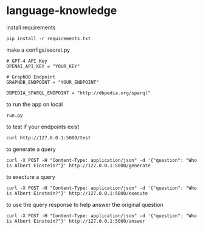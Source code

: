 # language-knowledge

install requirements
```
pip install -r requirements.txt
```

make a configs/secret.py
```
# GPT-4 API Key
OPENAI_API_KEY = "YOUR_KEY"

# GraphDB Endpoint
GRAPHDB_ENDPOINT = "YOUR_ENDPOINT"

DBPEDIA_SPARQL_ENDPOINT = "http://dbpedia.org/sparql"

```

to run the app on local
```
run.py
```

to test if your endpoints exist
```
curl http://127.0.0.1:5000/test
```

to generate a query
```
curl -X POST -H "Content-Type: application/json" -d '{"question": "Who is Albert Einstein?"}' http://127.0.0.1:5000/generate
```

to execture a query
```
curl -X POST -H "Content-Type: application/json" -d '{"question": "Who is Albert Einstein?"}' http://127.0.0.1:5000/execute
```

to use the query response to help answer the original question
```
curl -X POST -H "Content-Type: application/json" -d '{"question": "Who is Albert Einstein?"}' http://127.0.0.1:5000/answer
```